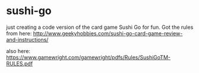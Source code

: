 # sushi-go
just creating a code version of the card game Sushi Go for fun. Got the rules from here: http://www.geekyhobbies.com/sushi-go-card-game-review-and-instructions/

also here:
https://www.gamewright.com/gamewright/pdfs/Rules/SushiGoTM-RULES.pdf
